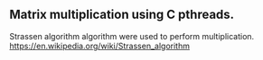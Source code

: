 ## Matrix multiplication using C pthreads.
 Strassen algorithm algorithm were used to perform multiplication.
 https://en.wikipedia.org/wiki/Strassen_algorithm
